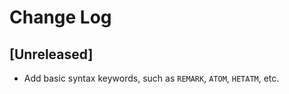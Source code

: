 # Change Log

## [Unreleased]

- Add basic syntax keywords, such as `REMARK`, `ATOM`, `HETATM`, etc.